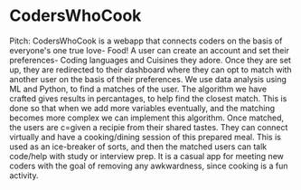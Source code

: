 # CodersWhoCook
Pitch:
CodersWhoCook is a webapp that connects coders on the basis of everyone's one true love- Food! A user can create an account and set their preferences- Coding languages and Cuisines they adore. Once they are set up, they are redirected to their dashboard where they can opt to match with another user on the basis of their preferences. 
We use data analysis using ML and Python, to find a matches of the user. The algorithm we have crafted gives results in percantages, to help find the closest match. This is done so that when we add more variables eventually, and the matching becomes more complex we can implement this algorithm.
Once matched, the users are c=given a recipie from their shared tastes. They can connect virtually and have a cooking/dining session of this prepared meal. This is used as an ice-breaker of sorts, and then the matched users can talk code/help with study or interview prep. It is a casual app for meeting new coders with the goal of removing any awkwardness, since cooking is a fun activity.
